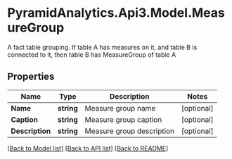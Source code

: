 # PyramidAnalytics.Api3.Model.MeasureGroup
A fact table grouping. If table A has measures on it, and table B is connected to it, then table B has MeasureGroup of table A

## Properties

Name | Type | Description | Notes
------------ | ------------- | ------------- | -------------
**Name** | **string** | Measure group name | [optional] 
**Caption** | **string** | Measure group caption | [optional] 
**Description** | **string** | Measure group description | [optional] 

[[Back to Model list]](../README.md#documentation-for-models) [[Back to API list]](../README.md#documentation-for-api-endpoints) [[Back to README]](../README.md)


